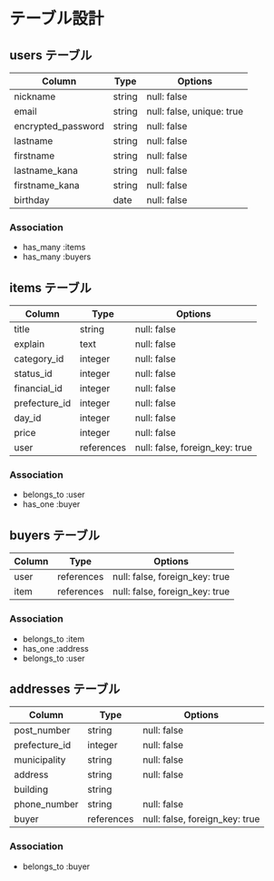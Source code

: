 # テーブル設計

## users テーブル

| Column   | Type   | Options     |
| -------- | ------ | ----------- |
| nickname | string | null: false |
| email    | string | null: false, unique: true |
| encrypted_password | string | null: false |
| lastname     | string | null: false |
| firstname     | string | null: false |
| lastname_kana | string | null: false |
| firstname_kana | string | null: false |
| birthday | date | null: false |

### Association

- has_many :items
- has_many :buyers

## items テーブル

| Column | Type   | Options     |
| ------ | ------ | ----------- |
| title  | string | null: false |
| explain | text | null: false |
| category_id | integer | null: false |
| status_id   | integer | null: false |
| financial_id | integer | null: false |
| prefecture_id   | integer | null: false |
| day_id | integer | null: false |
| price   | integer | null: false |
| user | references | null: false, foreign_key: true |

### Association

- belongs_to :user
- has_one :buyer


## buyers テーブル

| Column  | Type       | Options    |
| ------- | ---------- | ---------- |
| user |  references | null: false, foreign_key: true |
| item |  references | null: false, foreign_key: true |

### Association

- belongs_to :item
- has_one :address
- belongs_to :user

## addresses テーブル

| Column  | Type       | Options    |
| ------- | ---------- | ---------- |
| post_number | string | null: false |
| prefecture_id | integer | null: false |
| municipality | string | null: false |
| address | string | null: false |
| building | string |           |
| phone_number | string | null: false |
| buyer | references | null: false, foreign_key: true |

### Association

- belongs_to :buyer